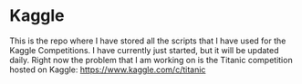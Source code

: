 # Kaggle

This is the repo where I have stored all the scripts that I have used for the Kaggle Competitions. I have currently just started, but it will be updated daily. Right now the problem that I am working on is the Titanic competition hosted on Kaggle: https://www.kaggle.com/c/titanic

